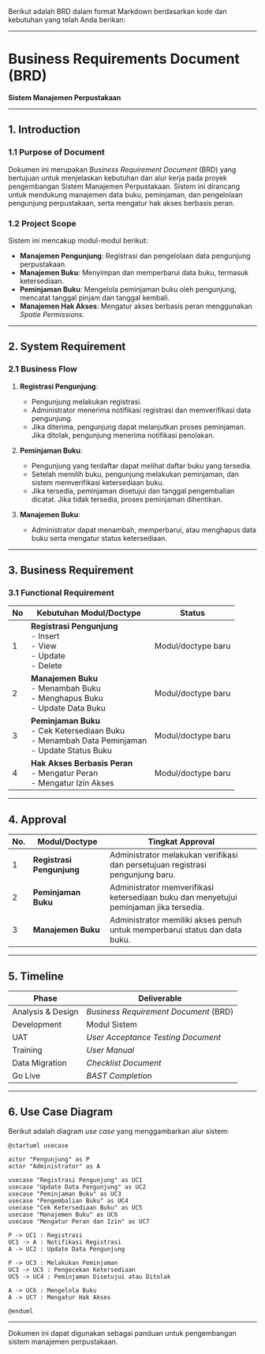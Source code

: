 Berikut adalah BRD dalam format Markdown berdasarkan kode dan kebutuhan yang telah Anda berikan:

---

# **Business Requirements Document (BRD)**  
**Sistem Manajemen Perpustakaan**

---

## **1. Introduction**

### 1.1 Purpose of Document
Dokumen ini merupakan *Business Requirement Document* (BRD) yang bertujuan untuk menjelaskan kebutuhan dan alur kerja pada proyek pengembangan Sistem Manajemen Perpustakaan. Sistem ini dirancang untuk mendukung manajemen data buku, peminjaman, dan pengelolaan pengunjung perpustakaan, serta mengatur hak akses berbasis peran.

### 1.2 Project Scope
Sistem ini mencakup modul-modul berikut:
- **Manajemen Pengunjung**: Registrasi dan pengelolaan data pengunjung perpustakaan.
- **Manajemen Buku**: Menyimpan dan memperbarui data buku, termasuk ketersediaan.
- **Peminjaman Buku**: Mengelola peminjaman buku oleh pengunjung, mencatat tanggal pinjam dan tanggal kembali.
- **Manajemen Hak Akses**: Mengatur akses berbasis peran menggunakan *Spatie Permissions*.

---

## **2. System Requirement**

### 2.1 Business Flow

1. **Registrasi Pengunjung**:
   - Pengunjung melakukan registrasi.
   - Administrator menerima notifikasi registrasi dan memverifikasi data pengunjung.
   - Jika diterima, pengunjung dapat melanjutkan proses peminjaman. Jika ditolak, pengunjung menerima notifikasi penolakan.

2. **Peminjaman Buku**:
   - Pengunjung yang terdaftar dapat melihat daftar buku yang tersedia.
   - Setelah memilih buku, pengunjung melakukan peminjaman, dan sistem memverifikasi ketersediaan buku.
   - Jika tersedia, peminjaman disetujui dan tanggal pengembalian dicatat. Jika tidak tersedia, proses peminjaman dihentikan.

3. **Manajemen Buku**:
   - Administrator dapat menambah, memperbarui, atau menghapus data buku serta mengatur status ketersediaan.

---

## **3. Business Requirement**

### 3.1 Functional Requirement

| No | Kebutuhan Modul/Doctype                              | Status             |
|----|------------------------------------------------------|--------------------|
| 1  | **Registrasi Pengunjung**<br>- Insert<br>- View<br>- Update<br>- Delete | Modul/doctype baru |
| 2  | **Manajemen Buku**<br>- Menambah Buku<br>- Menghapus Buku<br>- Update Data Buku | Modul/doctype baru |
| 3  | **Peminjaman Buku**<br>- Cek Ketersediaan Buku<br>- Menambah Data Peminjaman<br>- Update Status Buku | Modul/doctype baru |
| 4  | **Hak Akses Berbasis Peran**<br>- Mengatur Peran<br>- Mengatur Izin Akses | Modul/doctype baru |

---

## **4. Approval**

| No. | Modul/Doctype             | Tingkat Approval                                               |
|-----|----------------------------|----------------------------------------------------------------|
| 1   | **Registrasi Pengunjung**  | Administrator melakukan verifikasi dan persetujuan registrasi pengunjung baru. |
| 2   | **Peminjaman Buku**        | Administrator memverifikasi ketersediaan buku dan menyetujui peminjaman jika tersedia. |
| 3   | **Manajemen Buku**         | Administrator memiliki akses penuh untuk memperbarui status dan data buku. |

---

## **5. Timeline**

| Phase               | Deliverable                             |
|---------------------|-----------------------------------------|
| Analysis & Design   | *Business Requirement Document* (BRD)   |
| Development         | Modul Sistem                           |
| UAT                 | *User Acceptance Testing Document*     |
| Training            | *User Manual*                          |
| Data Migration      | *Checklist Document*                   |
| Go Live             | *BAST Completion*                      |

---

## **6. Use Case Diagram**

Berikut adalah diagram *use case* yang menggambarkan alur sistem:

```puml
@startuml usecase

actor "Pengunjung" as P
actor "Administrator" as A

usecase "Registrasi Pengunjung" as UC1
usecase "Update Data Pengunjung" as UC2
usecase "Peminjaman Buku" as UC3
usecase "Pengembalian Buku" as UC4
usecase "Cek Ketersediaan Buku" as UC5
usecase "Manajemen Buku" as UC6
usecase "Mengatur Peran dan Izin" as UC7

P -> UC1 : Registrasi
UC1 -> A : Notifikasi Registrasi
A -> UC2 : Update Data Pengunjung

P -> UC3 : Melakukan Peminjaman
UC3 -> UC5 : Pengecekan Ketersediaan
UC5 -> UC4 : Peminjaman Disetujui atau Ditolak

A -> UC6 : Mengelola Buku
A -> UC7 : Mengatur Hak Akses

@enduml
```

--- 

Dokumen ini dapat digunakan sebagai panduan untuk pengembangan sistem manajemen perpustakaan.